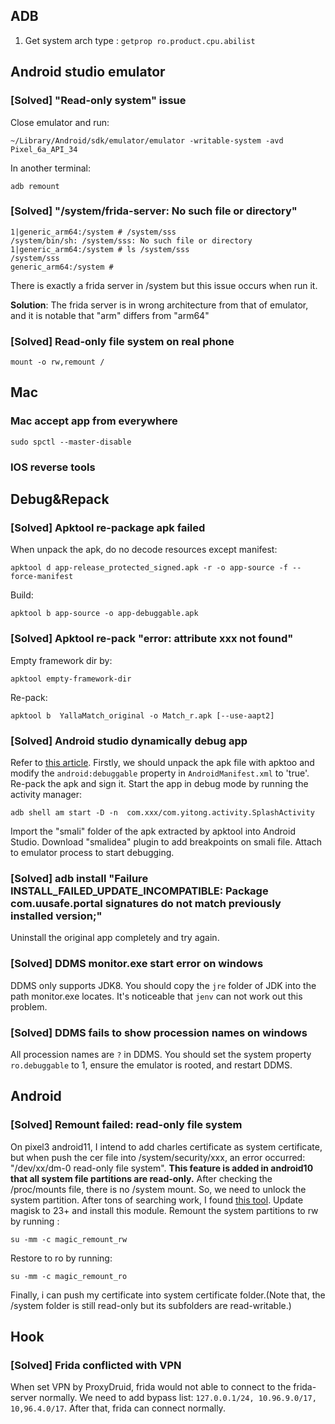 ## ADB
1. Get system arch type : `getprop ro.product.cpu.abilist`

## Android studio emulator
### [Solved] "Read-only system" issue
Close emulator and run:
```
~/Library/Android/sdk/emulator/emulator -writable-system -avd Pixel_6a_API_34 
```
In another terminal:
```
adb remount
```




### [Solved] "/system/frida-server: No such file or directory"
```
1|generic_arm64:/system # /system/sss
/system/bin/sh: /system/sss: No such file or directory
1|generic_arm64:/system # ls /system/sss
/system/sss
generic_arm64:/system #
```
There is exactly a frida server in /system but this issue occurs when run it. 

**Solution**: The frida server is in wrong architecture from that of emulator, and it is notable that "arm" differs from "arm64"

### [Solved] Read-only file system on real phone
```
mount -o rw,remount /
```

## Mac
### Mac accept app from everywhere
```
sudo spctl --master-disable
```

### IOS reverse tools


## Debug&Repack
### [Solved] Apktool re-package apk failed
When unpack the apk, do no decode resources except manifest:
```
apktool d app-release_protected_signed.apk -r -o app-source -f --force-manifest
```

Build:
```
apktool b app-source -o app-debuggable.apk
```

### [Solved] Apktool re-pack "error: attribute xxx not found"
Empty framework dir by:
```
apktool empty-framework-dir
```
Re-pack:
```
apktool b  YallaMatch_original -o Match_r.apk [--use-aapt2]
```


### [Solved] Android studio dynamically debug app
Refer to [this article](https://cloud.tencent.com/developer/article/1877189). Firstly, we should unpack the apk file with apktoo and modify the `android:debuggable` property in  `AndroidManifest.xml` to 'true'. Re-pack the apk and sign it. 
Start the app in debug mode by running the activity manager:
```
adb shell am start -D -n  com.xxx/com.yitong.activity.SplashActivity
```
Import the "smali" folder of the apk extracted by apktool into Android Studio. Download "smalidea" plugin to add breakpoints on smali file. Attach to emulator process to start debugging. 

### [Solved] adb install "Failure INSTALL_FAILED_UPDATE_INCOMPATIBLE: Package com.uusafe.portal signatures do not match previously installed version;"
Uninstall the original app completely and try again.

### [Solved] DDMS monitor.exe start error on windows
DDMS only supports JDK8. You should copy the `jre` folder of JDK into the path monitor.exe locates. It's noticeable that `jenv` can not work out this problem.

### [Solved] DDMS fails to show procession names on windows
All procession names are `?` in DDMS. You should set the system property `ro.debuggable` to 1, ensure the emulator is rooted, and restart DDMS.

## Android
### [Solved] Remount failed: read-only file system
On pixel3 android11, I intend to add charles certificate as system certificate, but when push the cer file into /system/security/xxx, an error occurred: "/dev/xx/dm-0 read-only file system". **This feature is added in android10 that all system file partitions are read-only.** After checking the /proc/mounts file, there is no /system mount. So, we need to unlock the system partition. After tons of searching work, I found [this tool](https://github.com/HuskyDG/magic_overlayfs/tree/v3.2.2). Update magisk to 23+ and install this module. Remount the system partitions to rw by running :
```
su -mm -c magic_remount_rw
```
Restore to ro by running:
```
su -mm -c magic_remount_ro
```
Finally, i can push my certificate into system certificate folder.(Note that, the /system folder is still read-only but its subfolders are read-writable.)

## Hook
### [Solved] Frida conflicted with VPN
When set VPN by ProxyDruid, frida would not able to connect to the frida-server normally. We need to add bypass list: `127.0.0.1/24, 10.96.9.0/17, 10,96.4.0/17`. After that, frida can connect normally.
